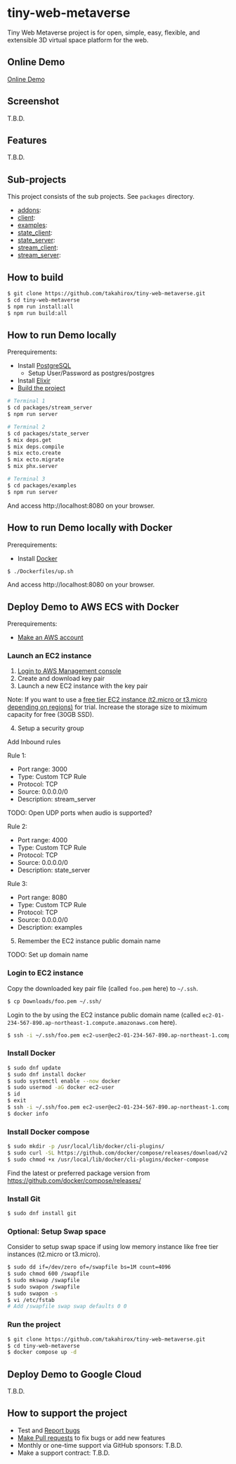 # tiny-web-metaverse

Tiny Web Metaverse project is for open, simple, easy, flexible, and extensible
3D virtual space platform for the web.

## Online Demo

[Online Demo](https://tiny-web-metaverse.net)

## Screenshot

T.B.D.

## Features

T.B.D.

## Sub-projects

This project consists of the sub projects. See `packages` directory.

* [addons](https://github.com/takahirox/tiny-web-metaverse/tree/main/packages/addons):
* [client](https://github.com/takahirox/tiny-web-metaverse/tree/main/packages/client):
* [examples](https://github.com/takahirox/tiny-web-metaverse/tree/main/packages/examples):
* [state_client](https://github.com/takahirox/tiny-web-metaverse/tree/main/packages/state_client):
* [state_server](https://github.com/takahirox/tiny-web-metaverse/tree/main/packages/state_server):
* [stream_client](https://github.com/takahirox/tiny-web-metaverse/tree/main/packages/stream_client):
* [stream_server](https://github.com/takahirox/tiny-web-metaverse/tree/main/packages/stream_server):

## How to build

```sh
$ git clone https://github.com/takahirox/tiny-web-metaverse.git
$ cd tiny-web-metaverse
$ npm run install:all
$ npm run build:all
```

## How to run Demo locally

Prerequirements:

* Install [PostgreSQL](https://www.postgresql.org/)
  * Setup User/Password as postgres/postgres
* Install [Elixir](https://elixir-lang.org/)
* [Build the project](#how-to-build)

```sh
# Terminal 1
$ cd packages/stream_server
$ npm run server

# Terminal 2
$ cd packages/state_server
$ mix deps.get
$ mix deps.compile
$ mix ecto.create
$ mix ecto.migrate
$ mix phx.server

# Terminal 3
$ cd packages/examples
$ npm run server
```

And access http://localhost:8080 on your browser.

## How to run Demo locally with Docker

Prerequirements:

* Install [Docker](https://www.docker.com/)

```sh
$ ./Dockerfiles/up.sh
```

And access http://localhost:8080 on your browser.

## Deploy Demo to AWS ECS with Docker

Prerequirements:

* [Make an AWS account](https://aws.amazon.com/)

### Launch an EC2 instance

1. [Login to AWS Management console](https://aws.amazon.com/console/)
2. Create and download key pair
3. Launch a new EC2 instance with the key pair

Note: If you want to use a [free tier EC2 instance (t2.micro or t3.micro depending on regions)](https://aws.amazon.com/free/)
for trial. Increase the storage size to miximum capacity for free (30GB SSD).

4. Setup a security group

Add Inbound rules

Rule 1:
- Port range: 3000
- Type: Custom TCP Rule
- Protocol: TCP
- Source: 0.0.0.0/0
- Description: stream_server

TODO: Open UDP ports when audio is supported?

Rule 2:
- Port range: 4000
- Type: Custom TCP Rule
- Protocol: TCP
- Source: 0.0.0.0/0
- Description: state_server

Rule 3:
- Port range: 8080
- Type: Custom TCP Rule
- Protocol: TCP
- Source: 0.0.0.0/0
- Description: examples

5. Remember the EC2 instance public domain name

TODO: Set up domain name

### Login to EC2 instance

Copy the downloaded key pair file (called `foo.pem` here) to `~/.ssh`.

```sh
$ cp Downloads/foo.pem ~/.ssh/
```

Login to the by using the EC2 instance public domain name (called `ec2-01-234-567-890.ap-northeast-1.compute.amazonaws.com` here).

```sh
$ ssh -i ~/.ssh/foo.pem ec2-user@ec2-01-234-567-890.ap-northeast-1.compute.amazonaws.com
```

### Install Docker

```sh
$ sudo dnf update
$ sudo dnf install docker
$ sudo systemctl enable --now docker
$ sudo usermod -aG docker ec2-user
$ id
$ exit
$ ssh -i ~/.ssh/foo.pem ec2-user@ec2-01-234-567-890.ap-northeast-1.compute.amazonaws.com
$ docker info
```

### Install Docker compose

```sh
$ sudo mkdir -p /usr/local/lib/docker/cli-plugins/
$ sudo curl -SL https://github.com/docker/compose/releases/download/v2.22.0/docker-compose-linux-x86_64 -o /usr/local/lib/docker/cli-plugins/docker-compose
$ sudo chmod +x /usr/local/lib/docker/cli-plugins/docker-compose
```

Find the latest or preferred package version from https://github.com/docker/compose/releases/

### Install Git

```sh
$ sudo dnf install git
```

### Optional: Setup Swap space

Consider to setup swap space if using low memory instance like free tier instances
(t2.micro or t3.micro).

```sh
$ sudo dd if=/dev/zero of=/swapfile bs=1M count=4096
$ sudo chmod 600 /swapfile
$ sudo mkswap /swapfile
$ sudo swapon /swapfile
$ sudo swapon -s
$ vi /etc/fstab
# Add /swapfile swap swap defaults 0 0
```

### Run the project

```sh
$ git clone https://github.com/takahirox/tiny-web-metaverse.git
$ cd tiny-web-metaverse
$ docker compose up -d
```

## Deploy Demo to Google Cloud

T.B.D.

## How to support the project

* Test and [Report bugs](https://github.com/takahirox/tiny-web-metaverse/issues)
* [Make Pull requests](https://github.com/takahirox/tiny-web-metaverse/pulls) to fix bugs or add new features
* Monthly or one-time support via GitHub sponsors: T.B.D.
* Make a support contract: T.B.D.
